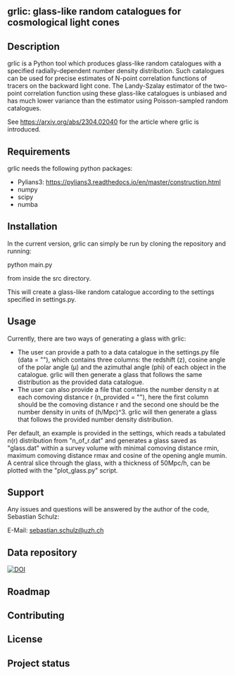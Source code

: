 ## grlic: glass-like random catalogues for cosmological light cones

## Description

grlic is a Python tool which produces glass-like random catalogues with a specified radially-dependent number density distribution. Such catalogues can be used for precise estimates of N-point correlation functions of tracers on the backward light cone. The Landy-Szalay estimator of the two-point correlation function using these glass-like catalogues is unbiased and has much lower variance than the estimator using Poisson-sampled random catalogues.

See https://arxiv.org/abs/2304.02040 for the article where grlic is introduced.

## Requirements

grlic needs the following python packages:

 - Pylians3: https://pylians3.readthedocs.io/en/master/construction.html
 - numpy
 - scipy
 - numba

## Installation

In the current version, grlic can simply be run by cloning the repository and running:

python main.py

from inside the src directory.

This will create a glass-like random catalogue according to the settings specified in settings.py.


## Usage

Currently, there are two ways of generating a glass with grlic:

- The user can provide a path to a data catalogue in the settings.py file (data = ""), which contains three columns: the redshift (z), cosine angle of the polar angle (µ) and the azimuthal angle (phi) of each object in the catalogue. grlic will then generate a glass that follows the same distribution as the provided data catalogue.
- The user can also provide a file that contains the number density n at each comoving distance r (n_provided = ""), here the first column should be the comoving distance r and the second one should be the number density in units of (h/Mpc)^3. grlic will then generate a glass that follows the provided number density distribution.

Per default, an example is provided in the settings, which reads a tabulated n(r) distribution from "n_of_r.dat" and generates a glass saved as "glass.dat" within a survey volume with minimal comoving distance rmin, maximum comoving distance rmax and cosine of the opening angle mumin. A central slice through the glass, with a thickness of 50Mpc/h, can be plotted with the "plot_glass.py" script.

## Support
Any issues and questions will be answered by the author of the code, Sebastian Schulz:

E-Mail: sebastian.schulz@uzh.ch

## Data repository
[![DOI](https://zenodo.org/badge/DOI/10.5281/zenodo.7799509.svg)](https://doi.org/10.5281/zenodo.7799509)



## Roadmap



## Contributing


## License

## Project status

